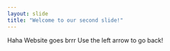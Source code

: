 ```yaml
---
layout: slide
title: "Welcome to our second slide!"
---
```

Haha Website goes brrr
Use the left arrow to go back!
